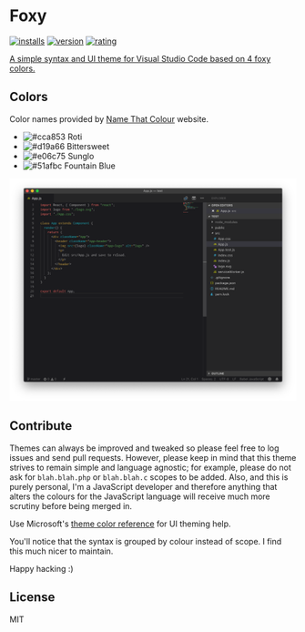 # Foxy
[![installs](https://vsmarketplacebadge.apphb.com/installs/jet8a.foxy.svg)](https://marketplace.visualstudio.com/items?itemName=jet8a.foxy)
[![version](https://vsmarketplacebadge.apphb.com/version/jet8a.foxy.svg)](https://marketplace.visualstudio.com/items?itemName=jet8a.foxy)
[![rating](https://vsmarketplacebadge.apphb.com/rating-star/jet8a.foxy.svg)](https://marketplace.visualstudio.com/items?itemName=jet8a.foxy)

[A simple syntax and UI theme for Visual Studio Code based on 4 foxy colors.](https://marketplace.visualstudio.com/items?itemName=jet8a.foxy)

## Colors

Color names provided by [Name That Colour](http://chir.ag/projects/name-that-color/) website.

- ![#cca853](https://placehold.it/15/5c6370/000000?text=+) Roti
- ![#d19a66](https://placehold.it/15/d19a66/000000?text=+) Bittersweet
- ![#e06c75](https://placehold.it/15/e06c75/000000?text=+) Sunglo
- ![#51afbc](https://placehold.it/15/56b6c2/000000?text=+) Fountain Blue

![Foxy VSCODE Theme](/docs/screenshot.png?raw=true)

## Contribute

Themes can always be improved and tweaked so please feel free to log issues and
send pull requests. However, please keep in mind that this theme strives to
remain simple and language agnostic; for example, please do not ask for
`blah.blah.php` or `blah.blah.c` scopes to be added. Also, and this is purely
personal, I'm a JavaScript developer and therefore anything that alters the
colours for the JavaScript language will receive much more scrutiny before being
merged in.

Use Microsoft's
[theme color reference](https://code.visualstudio.com/docs/getstarted/theme-color-reference)
for UI theming help.

You'll notice that the syntax is grouped by colour instead of scope. I find this
much nicer to maintain.

Happy hacking :)

## License

MIT
